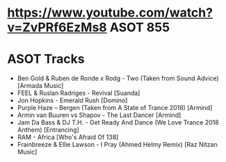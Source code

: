 # https://www.youtube.com/watch?v=ZvPRf6EzMs8 ASOT 855

# ASOT Tracks
* Ben Gold & Ruben de Ronde x Rodg - Two (Taken from Sound Advice) [Armada Music]
* FEEL & Ruslan Radriges - Revival [Suanda]
* Jon Hopkins - Emerald Rush [Domino]
* Purple Haze – Bergen (Taken from A State of Trance 2018) [Armind]
* Armin van Buuren vs Shapov - The Last Dancer [Armind]
* Jam Da Bass & DJ T.H. - Get Ready And Dance (We Love Trance 2018 Anthem) [Entrancing]
* RAM - Africa [Who's Afraid Of 138]
* Frainbreeze & Ellie Lawson - I Pray (Ahmed Helmy Remix) [Raz Nitzan Music]
